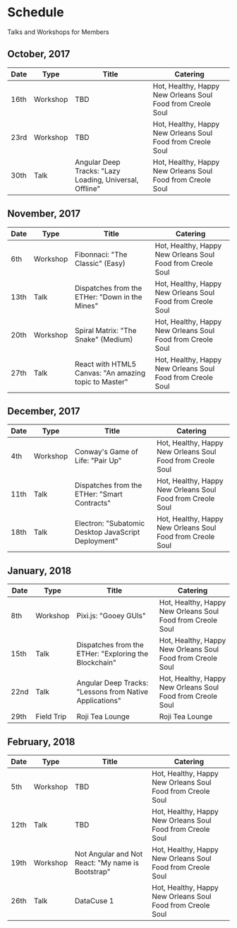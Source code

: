 # Schedule
Talks and Workshops for Members

## October, 2017
Date | Type | Title | Catering
--- | --- | --- | ---
16th | Workshop | TBD | Hot, Healthy, Happy New Orleans Soul Food from Creole Soul
23rd | Workshop | TBD | Hot, Healthy, Happy New Orleans Soul Food from Creole Soul
30th | Talk | Angular Deep Tracks: "Lazy Loading, Universal, Offline" | Hot, Healthy, Happy New Orleans Soul Food from Creole Soul

## November, 2017
Date | Type | Title | Catering
--- | --- | --- | ---
6th  | Workshop | Fibonnaci: "The Classic" (Easy)  | Hot, Healthy, Happy New Orleans Soul Food from Creole Soul
13th  | Talk | Dispatches from the ETHer: "Down in the Mines"  | Hot, Healthy, Happy New Orleans Soul Food from Creole Soul
20th  | Workshop | Spiral Matrix: "The Snake" (Medium) | Hot, Healthy, Happy New Orleans Soul Food from Creole Soul
27th | Talk | React with HTML5 Canvas: "An amazing topic to Master" | Hot, Healthy, Happy New Orleans Soul Food from Creole Soul


## December, 2017 
Date | Type | Title | Catering
--- | --- | --- | ---
4th  | Workshop | Conway's Game of Life: "Pair Up" | Hot, Healthy, Happy New Orleans Soul Food from Creole Soul
11th | Talk | Dispatches from the ETHer: "Smart Contracts" | Hot, Healthy, Happy New Orleans Soul Food from Creole Soul
18th  | Talk | Electron: "Subatomic Desktop JavaScript Deployment" | Hot, Healthy, Happy New Orleans Soul Food from Creole Soul

## January, 2018
Date | Type | Title | Catering
--- | --- | --- | ---
8th  | Workshop | Pixi.js: "Gooey GUIs" | Hot, Healthy, Happy New Orleans Soul Food from Creole Soul
15th  | Talk | Dispatches from the ETHer: "Exploring the Blockchain" | Hot, Healthy, Happy New Orleans Soul Food from Creole Soul
22nd | Talk | Angular Deep Tracks: "Lessons from Native Applications" | Hot, Healthy, Happy New Orleans Soul Food from Creole Soul
29th | Field Trip  | Roji Tea Lounge | Roji Tea Lounge

## February, 2018
Date | Type | Title | Catering
--- | --- | --- | ---
5th | Workshop | TBD | Hot, Healthy, Happy New Orleans Soul Food from Creole Soul
12th | Talk | TBD | Hot, Healthy, Happy New Orleans Soul Food from Creole Soul
19th | Workshop | Not Angular and Not React: "My name is Bootstrap" | Hot, Healthy, Happy New Orleans Soul Food from Creole Soul
26th | Talk  | DataCuse 1 | Hot, Healthy, Happy New Orleans Soul Food from Creole Soul
